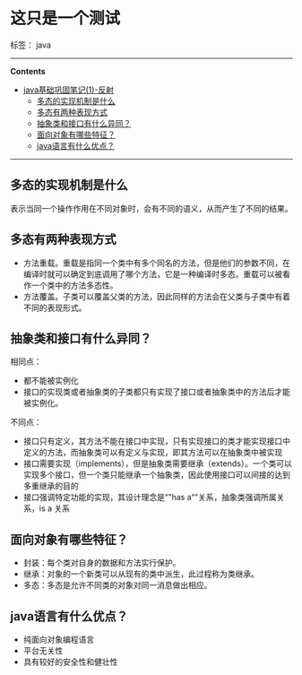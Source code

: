 # 这只是一个测试

标签： java

---

**Contents**

- [java基础巩固笔记(1)-反射](#java基础巩固笔记1-反射)
  - [多态的实现机制是什么](#多态的实现机制是什么)
  - [多态有两种表现方式](#多态有两种表现方式)
  - [抽象类和接口有什么异同？](#抽象类和接口有什么异同？)
  - [面向对象有哪些特征？](#面向对象有哪些特征？)
  - [java语言有什么优点？](#java语言有什么优点？)


---

## 多态的实现机制是什么

表示当同一个操作作用在不同对象时，会有不同的语义，从而产生了不同的结果。

## 多态有两种表现方式

- 方法重载。重载是指同一个类中有多个同名的方法，但是他们的参数不同，在编译时就可以确定到底调用了哪个方法，它是一种编译时多态。重载可以被看作一个类中的方法多态性。
- 方法覆盖。子类可以覆盖父类的方法，因此同样的方法会在父类与子类中有着不同的表现形式。

## 抽象类和接口有什么异同？

相同点：

- 都不能被实例化
- 接口的实现类或者抽象类的子类都只有实现了接口或者抽象类中的方法后才能被实例化。

不同点：

- 接口只有定义，其方法不能在接口中实现，只有实现接口的类才能实现接口中定义的方法，而抽象类可以有定义与实现，即其方法可以在抽象类中被实现
- 接口需要实现（implements），但是抽象类需要继承（extends）。一个类可以实现多个接口，但一个类只能继承一个抽象类，因此使用接口可以间接的达到多重继承的目的
- 接口强调特定功能的实现，其设计理念是“”has a“”关系，抽象类强调所属关系，is a 关系

## 面向对象有哪些特征？

- 封装：每个类对自身的数据和方法实行保护。
- 继承：对象的一个新类可以从现有的类中派生，此过程称为类继承。
- 多态：多态是允许不同类的对象对同一消息做出相应。

## java语言有什么优点？

- 纯面向对象编程语言
- 平台无关性
- 具有较好的安全性和健壮性


